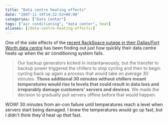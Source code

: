 ```yaml
---
title: "Data centre heating effects"
date: "2007-11-19T14:32:53+00:00"
categories: ["Data Center"]
tags: ["air conditioning", "data center", heat]
aliases: [/data-centre-heating-effects/]
---
```


One of the side effects of the <a href="http://www.rackspace.com/information/announcements/datacenter.php">recent RackSpace outage in their Dallas/Fort Worth data centre</a> has been finding out just how quickly their data centre heats up when the air conditioning system fails.

<blockquote>Our backup generators kicked in instantaneously, but the transfer to backup power triggered the chillers to stop cycling and then to begin cycling back up again a process that would take on average 30 minutes. <strong>Those additional 30 minutes without chillers meant temperatures would rise to levels that could result in data loss and irreparably damage customers' servers and devices</strong>. We made the decision to gradually pull servers offline before that would happen.</blockquote>

WOW! 30 minutes from air-con failure until temperatures reach a level when servers start being damaged. I knew the temperatures would go up fast, but I didn't think they'd heat up <em>that</em> fast.
